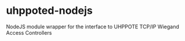 # uhppoted-nodejs
NodeJS module wrapper for the interface to UHPPOTE TCP/IP Wiegand Access Controllers 
